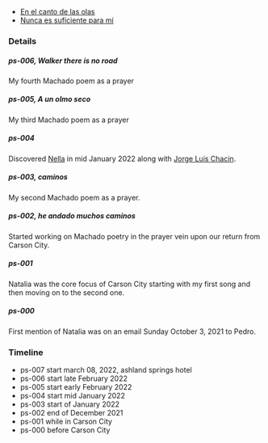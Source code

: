 
* [En el canto de las olas](./ps-000-21-11.md)
* [Nunca es suficiente para mí](ps-001-21-12.md)
[]()
[]()
[]()
[]()
[]()
[]()

### Details

##### ps-006, Walker there is no road
My fourth Machado poem as a prayer

##### ps-005, A un olmo seco
My third Machado poem as a prayer

##### ps-004
Discovered
[Nella](https://www.youtube.com/watch?v=6xL3R_LIGkk)
in mid January 2022 along with
[Jorge Luis Chacin](https://www.youtube.com/watch?v=3yT5jJZplsk).

##### ps-003, caminos
My second Machado poem as a prayer.

##### ps-002, he andado muchos caminos
Started working on Machado poetry in the prayer vein upon our return from Carson City.

##### ps-001
Natalia was the core focus of Carson City starting with my first song and then moving on to the second one.

##### ps-000
First mention of Natalia was on an email Sunday October 3, 2021 to Pedro.

### Timeline

* ps-007 start march 08, 2022, ashland springs hotel
* ps-006 start late February 2022
* ps-005 start early February 2022
* ps-004 start mid January 2022
* ps-003 start of January 2022
* ps-002 end of December 2021
* ps-001 while in Carson City
* ps-000 before Carson City
